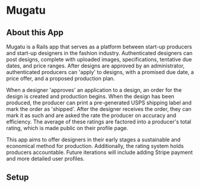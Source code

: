 # Mugatu

## About this App
Mugatu is a Rails app that serves as a platform between start-up producers and start-up designers in the fashion industry. Authenticated designers can post designs, complete with uploaded images, specifications, tentative due dates, and price ranges. After designs are approved by an administrator, authenticated producers can 'apply' to designs, with a promised due date, a price offer, and a proposed production plan.

When a designer 'approves' an application to a design, an order for the design is created and production begins. When the design has been produced, the producer can print a pre-generated USPS shipping label and mark the order as 'shipped'. After the designer receives the order, they can mark it as such and are asked the rate the producer on accuracy and efficiency. The average of these ratings are factored into a producer's total rating, which is made public on their profile page.

This app aims to offer designers in their early stages a sustainable and economical method for production. Additionally, the rating system holds producers accountable. Future iterations will include adding Stripe payment and more detailed user profiles.

## Setup
